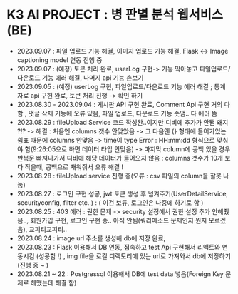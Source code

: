 # __K3 AI PROJECT : 병 판별 분석 웹서비스 (BE)__  


+ 2023.09.07 : 파일 업로드 기능 해결, 이미지 업로드 기능 해결, Flask <-> Image captioning model 연동 진행 중
+ 2023.09.07 : (예정) 토큰 처리 완료, userLog 구현-> 기능 막아놓고 파일업로드/다운로드 기능 에러 해결, 나머지 api 기능 손보기
+ 2023.09.05 : (예정) userLog 구현, 파일업로드/다운로드 기능 에러 해결 ; 통계자료 api 구현 완료, 토큰 처리 진행 -> 확인 하기 
+ 2023.08.30 - 2023.09.04 : 게시판 API 구현 완료, Comment Api 구현 거의 다함 , 댓글 삭제 기능에 오류 있음, 파일 업로드, 다운로드 기능 좃댐.. 다 에러 뜸 
+ 2023.08.29 : fileUpload Service 코드 작성완..이지만 디비에 추가가 안됌 왜지 ?!? -> 해결 : 처음엔 columns 갯수 안맞았음 -> 그 다음엔 {} 형태에 들어가있는 쉼표 때문에 columns 안맞음 -> time이 type Error : HH:mm:dd 형식으로 맞춰야 함(9:26:05으로 하면 데이터 타입 안맞음) -> 마지막 column에 공백 있을 경우 반복문 빠져나가서 디비에 해당 데이터가 들어오지 않음 : columns 갯수가 10개 보다 작을때, 공백으로 채워줘서 오류 해결 !
+ 2023.08.28 : fileUpload service 진행 중(오류 : csv 파일의 column을 잘못 나눔) 
+ 2023.08.27 : 로그인 구현 성공, jwt 토큰 생성 후 넘겨주기(UserDetailService, securityconfig, filter etc..) : ( 이건 보류, 로그인은 나중에 하기로 함 )
+ 2023.08.25 : 403 에러 : 권한 문제 -> security 설정에서 권한 설정 추가 안해줬음.., 회원가입 구현, 로그인 구현 중.. 아직 안됨(쿼리메소드 문제인지 뭔지 모르겠음), 교피티교피티..
+ 2023.08.24 : image url 주소를 생성해 db에 저장 완료, 
+ 2023.08.23 : Flask 이용해서 DB 연동, 접속하고 test Api 구현해서 리액트와 연동시킴 (성공함 !) , img file을 로컬 디렉토리에 있는 url로 가져와서 db에 저장하기 (진행 중 ~ )
+ 2023.08.21 ~ 22 : Postgressql 이용해서 DB에 test data 넣음(Foreign Key 문제로 헤맸는데 해결 함)
